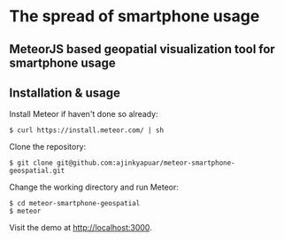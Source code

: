 # The spread of smartphone usage

## MeteorJS based geopatial visualization tool for smartphone usage

## Installation & usage

Install Meteor if haven't done so already:
```
$ curl https://install.meteor.com/ | sh
```
Clone the repository:
```
$ git clone git@github.com:ajinkyapuar/meteor-smartphone-geospatial.git
```
Change the working directory and run Meteor:
```
$ cd meteor-smartphone-geospatial
$ meteor
```
Visit the demo at [http://localhost:3000](http://localhost:3000).

